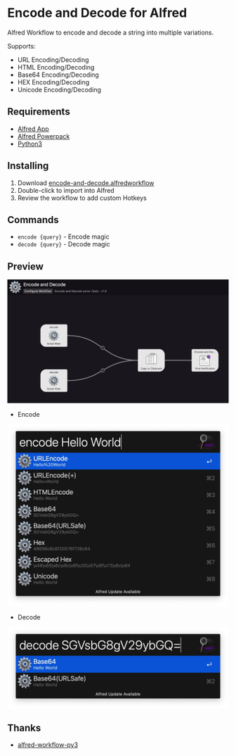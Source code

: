 # Encode and Decode for Alfred

Alfred Workflow to encode and decode a string into multiple variations.

Supports:
- URL Encoding/Decoding
- HTML Encoding/Decoding
- Base64 Encoding/Decoding
- HEX Encoding/Decoding
- Unicode Encoding/Decoding

## Requirements

- [Alfred App](http://www.alfredapp.com/#download)
- [Alfred Powerpack](https://www.alfredapp.com/shop/)
- [Python3](https://www.python.org/downloads/)

## Installing

1. Download [encode-and-decode.alfredworkflow](https://github.com/zhaoyibo/alfred-encode-decode/releases)
2. Double-click to import into Alfred
3. Review the workflow to add custom Hotkeys

## Commands

- `encode {query}` - Encode magic
- `decode {query}` - Decode magic

## Preview

![Encode](./img/workflow.jpg)

- Encode

![Encode](./img/encode.jpg)

- Decode

![Decode](./img/decode.jpg)

## Thanks
 
 * [alfred-workflow-py3](https://github.com/NorthIsUp/alfred-workflow-py3)
